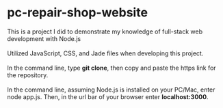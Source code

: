 # pc-repair-shop-website
This is a project I did to demonstrate my knowledge of full-stack web development with Node.js
<br></br>
Utilized JavaScript, CSS, and Jade files when developing this project.
<br></br>
In the command line, type <b>git clone</b>, then copy and paste the https link for the repository.
<br></br>
In the command line, assuming Node.js is installed on your PC/Mac, enter node app.js. Then, in the url bar of your browser enter <b>localhost:3000</b>.
